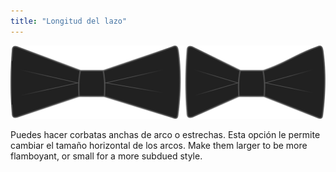 ```yaml
---
title: "Longitud del lazo"
---
```


![Longitud del lazo](bowlength.svg)

Puedes hacer corbatas anchas de arco o estrechas. Esta opción le permite cambiar el tamaño horizontal de los arcos. Make them larger to be more flamboyant, or small for a more subdued style.




